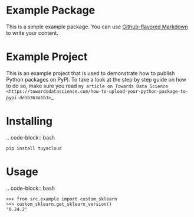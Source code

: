 # Example Package

This is a simple example package. You can use
[Github-flavored Markdown](https://guides.github.com/features/mastering-markdown/)
to write your content.

Example Project
===============
This is an example project that is used to demonstrate how to publish
Python packages on PyPI. To take a look at the step by step guide on how to 
do so, make sure you read `my article on Towards Data Science <https://towardsdatascience.com/how-to-upload-your-python-package-to-pypi-de1b363a1b3>`_.

Installing
============

.. code-block:: bash

    pip install tuyacloud

Usage
=====

.. code-block:: bash

    >>> from src.example import custom_sklearn
    >>> custom_sklearn.get_sklearn_version()
    '0.24.2'

